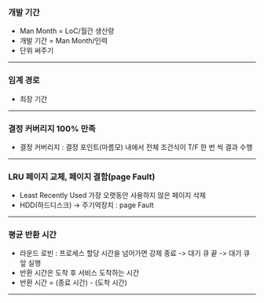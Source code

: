 ### 개발 기간
- Man Month = LoC/월간 생산량
- 개발 기간 = Man Month/인력
- 단위 써주기
---

### 임계 경로
- 최장 기간
---

### 결정 커버리지 100% 만족
- 결정 커버리지 : 결정 포인트(마름모) 내에서 전체 조건식이 T/F 한 번 씩 결과 수행
---

### LRU 페이지 교체, 페이지 결함(page Fault)
- Least Recently Used 가장 오랫동안 사용하지 않은 페이지 삭제
- HDD(하드디스크) -> 주기억장치 : page Fault
---

### 평균 반환 시간
- 라운드 로빈 : 프로세스 할당 시간을 넘어가면 강제 종료 -> 대기 큐 끝 -> 대기 큐 앞 실행
- 반환 시간은 도착 후 서비스 도착하는 시간
- 반환 시간 = (종료 시간) - (도착 시간)
---